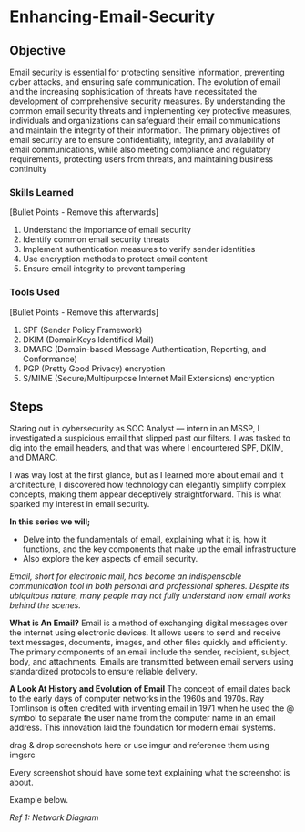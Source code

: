 # Enhancing-Email-Security

## Objective
Email security is essential for protecting sensitive information, preventing cyber attacks, and ensuring safe communication. The evolution of email and the increasing sophistication of threats have necessitated the development of comprehensive security measures. By understanding the common email security threats and implementing key protective measures, individuals and organizations can safeguard their email communications and maintain the integrity of their information. The primary objectives of email security are to ensure confidentiality, integrity, and availability of email communications, while also meeting compliance and regulatory requirements, protecting users from threats, and maintaining business continuity

### Skills Learned
[Bullet Points - Remove this afterwards]
1. Understand the importance of email security
2. Identify common email security threats
3. Implement authentication measures to verify sender identities
4. Use encryption methods to protect email content
5. Ensure email integrity to prevent tampering
 

### Tools Used
[Bullet Points - Remove this afterwards]

1. SPF (Sender Policy Framework)
2. DKIM (DomainKeys Identified Mail)
3. DMARC (Domain-based Message Authentication, Reporting, and Conformance)
4. PGP (Pretty Good Privacy) encryption
5. S/MIME (Secure/Multipurpose Internet Mail Extensions) encryption

## Steps
Staring out in cybersecurity as SOC Analyst — intern in an MSSP, I investigated a suspicious email that slipped past our filters. I was tasked to dig into the email headers, and that was where I encountered SPF, DKIM, and DMARC.

I was way lost at the first glance, but as I learned more about email and it architecture, I discovered how technology can elegantly simplify complex concepts, making them appear deceptively straightforward. This is what sparked my interest in email security.

**In this series we will;**
- Delve into the fundamentals of email, explaining what it is, how it functions, and the key components that make up the email infrastructure
- Also explore the key aspects of email security.
  
*Email, short for electronic mail, has become an indispensable communication tool in both personal and professional spheres. Despite its ubiquitous nature, many people may not fully understand how email works behind the scenes.*

**What is An Email?**
Email is a method of exchanging digital messages over the internet using electronic devices. It allows users to send and receive text messages, documents, images, and other files quickly and efficiently. The primary components of an email include the sender, recipient, subject, body, and attachments. Emails are transmitted between email servers using standardized protocols to ensure reliable delivery.

**A Look At History and Evolution of Email**
The concept of email dates back to the early days of computer networks in the 1960s and 1970s. Ray Tomlinson is often credited with inventing email in 1971 when he used the @ symbol to separate the user name from the computer name in an email address. This innovation laid the foundation for modern email systems.





drag & drop screenshots here or use imgur and reference them using imgsrc

Every screenshot should have some text explaining what the screenshot is about.

Example below.

*Ref 1: Network Diagram*
